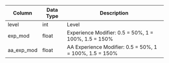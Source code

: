 | Column     | Data Type | Description                                             |
| ---------- | --------- | ------------------------------------------------------- |
| level      | int       | Level                                                   |
| exp_mod    | float     | Experience Modifier: 0.5 = 50%, 1 = 100%, 1.5 = 150%    |
| aa_exp_mod | float     | AA Experience Modifier: 0.5 = 50%, 1 = 100%, 1.5 = 150% |